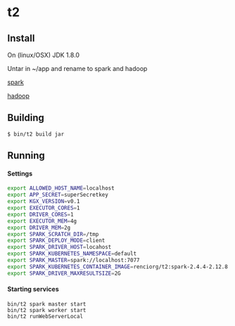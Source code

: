 # t2

## Install

On (linux/OSX) JDK 1.8.0

Untar in ~/app and rename to spark and hadoop

[spark](https://www.apache.org/dyn/closer.lua/spark/spark-2.4.4/spark-2.4.4-bin-without-hadoop-scala-2.12.tgz)

[hadoop](https://archive.apache.org/dist/hadoop/common/hadoop-2.6.5/hadoop-2.6.5.tar.gz)

## Building
```
$ bin/t2 build jar
```

## Running 


#### Settings

```bash
export ALLOWED_HOST_NAME=localhost
export APP_SECRET=superSecretkey
export KGX_VERSION=v0.1
export EXECUTOR_CORES=1
export DRIVER_CORES=1
export EXECUTOR_MEM=4g
export DRIVER_MEM=2g
export SPARK_SCRATCH_DIR=/tmp
export SPARK_DEPLOY_MODE=client
export SPARK_DRIVER_HOST=locahost
export SPARK_KUBERNETES_NAMESPACE=default
export SPARK_MASTER=spark://localhost:7077
export SPARK_KUBERNETES_CONTAINER_IMAGE=renciorg/t2:spark-2.4.4-2.12.8
export SPARK_DRIVER_MAXRESULTSIZE=2G
```

#### Starting services

```
bin/t2 spark master start
bin/t2 spark worker start
bin/t2 runWebServerLocal
```

